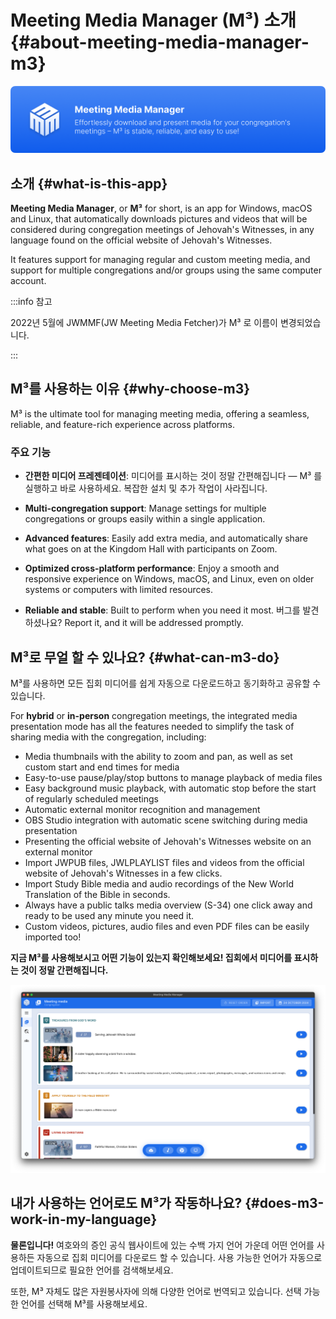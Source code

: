 # Meeting Media Manager (M³) 소개 {#about-meeting-media-manager-m3}

![M³ banner](./../assets/m3-banner.png)

## 소개 {#what-is-this-app}

**Meeting Media Manager**, or **M³** for short, is an app for Windows, macOS and Linux, that automatically downloads pictures and videos that will be considered during congregation meetings of Jehovah's Witnesses, in any language found on the official website of Jehovah's Witnesses.

It features support for managing regular and custom meeting media, and support for multiple congregations and/or groups using the same computer account.

:::info 참고

2022년 5월에 JWMMF(JW Meeting Media Fetcher)가 M³ 로 이름이 변경되었습니다.

:::

## M³를 사용하는 이유 {#why-choose-m3}

M³ is the ultimate tool for managing meeting media, offering a seamless, reliable, and feature-rich experience across platforms.

### 주요 기능

- **간편한 미디어 프레젠테이션**: 미디어를 표시하는 것이 정말 간편해집니다 — M³ 를 실행하고 바로 사용하세요. 복잡한 설치 및 추가 작업이 사라집니다.

- **Multi-congregation support**: Manage settings for multiple congregations or groups easily within a single application.

- **Advanced features**: Easily add extra media, and automatically share what goes on at the Kingdom Hall with participants on Zoom.

- **Optimized cross-platform performance**: Enjoy a smooth and responsive experience on Windows, macOS, and Linux, even on older systems or computers with limited resources.

- **Reliable and stable**: Built to perform when you need it most. 버그를 발견하셨나요? Report it, and it will be addressed promptly.

## M³로 무얼 할 수 있나요? {#what-can-m3-do}

M³를 사용하면 모든 집회 미디어를 쉽게 자동으로 다운로드하고 동기화하고 공유할 수 있습니다.

For **hybrid** or **in-person** congregation meetings, the integrated media presentation mode has all the features needed to simplify the task of sharing media with the congregation, including:

- Media thumbnails with the ability to zoom and pan, as well as set custom start and end times for media
- Easy-to-use pause/play/stop buttons to manage playback of media files
- Easy background music playback, with automatic stop before the start of regularly scheduled meetings
- Automatic external monitor recognition and management
- OBS Studio integration with automatic scene switching during media presentation
- Presenting the official website of Jehovah's Witnesses website on an external monitor
- Import JWPUB files, JWLPLAYLIST files and videos from the official website of Jehovah's Witnesses in a few clicks.
- Import Study Bible media and audio recordings of the New World Translation of the Bible in seconds.
- Always have a public talks media overview (S-34) one click away and ready to be used any minute you need it.
- Custom videos, pictures, audio files and even PDF files can be easily imported too!

**지금 M³를 사용해보시고 어떤 기능이 있는지 확인해보세요! 집회에서 미디어를 표시하는 것이 정말 간편해집니다.**

![M³ preview](./../assets/m3-preview.png)

## 내가 사용하는 언어로도 M³가 작동하나요? {#does-m3-work-in-my-language}

**물론입니다!** 여호와의 증인 공식 웹사이트에 있는 수백 가지 언어 가운데 어떤 언어를 사용하든 자동으로 집회 미디어를 다운로드 할 수 있습니다. 사용 가능한 언어가 자동으로 업데이트되므로 필요한 언어를 검색해보세요.

또한, M³ 자체도 많은 자원봉사자에 의해 다양한 언어로 번역되고 있습니다. 선택 가능한 언어를 선택해 M³를 사용해보세요.
